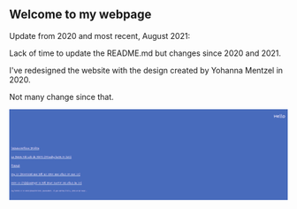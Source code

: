 ## Welcome to my webpage

Update from 2020 and most recent, August 2021:

Lack of time to update the README.md but changes since 2020 and 2021.

I've redesigned the website with the design created by Yohanna Mentzel in 2020.

Not many change since that.


![screenshot](Screenshot_web.png)
